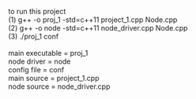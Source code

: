to run this project </br>
(1) g++ -o proj_1  -std=c++11 project_1.cpp Node.cpp </br>
(2) g++ -o node -std=c++11 node_driver.cpp Node.cpp </br>
(3) ./proj_1 conf </br></br>
main executable = proj_1</br>
node driver = node </br>
config file = conf </br>
main source = project_1.cpp</br>
node source = node_driver.cpp